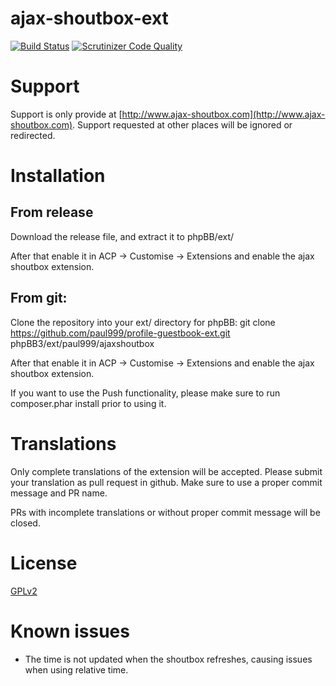 ajax-shoutbox-ext
=================
[![Build Status](https://travis-ci.org/paul999/ajax-shoutbox-ext.svg)](https://travis-ci.org/paul999/ajax-shoutbox-ext)
[![Scrutinizer Code Quality](https://scrutinizer-ci.com/g/paul999/ajax-shoutbox-ext/badges/quality-score.png?b=master)](https://scrutinizer-ci.com/g/paul999/ajax-shoutbox-ext/?branch=master)

# Support
Support is only provide at [http://www.ajax-shoutbox.com](http://www.ajax-shoutbox.com). Support requested at other places will be ignored or redirected.

# Installation

## From release
Download the release file, and extract it to phpBB/ext/

After that enable it in ACP -> Customise -> Extensions and enable the ajax shoutbox extension.

## From git:
Clone the repository into your ext/ directory for phpBB:
git clone https://github.com/paul999/profile-guestbook-ext.git phpBB3/ext/paul999/ajaxshoutbox

After that enable it in ACP -> Customise -> Extensions and enable the ajax shoutbox extension.

If you want to use the Push functionality, please make sure to run composer.phar install prior to using it.

# Translations
Only complete translations of the extension will be accepted. 
Please submit your translation as pull request in github. Make sure to use a proper commit message and PR name.

PRs with incomplete translations or without proper commit message will be closed.

# License

[GPLv2](license.txt)

# Known issues
 - The time is not updated when the shoutbox refreshes, causing issues when using relative time.

